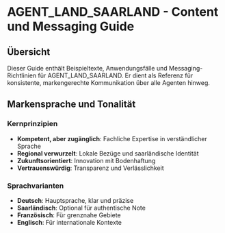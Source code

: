 # AGENT_LAND_SAARLAND - Content und Messaging Guide

## Übersicht

Dieser Guide enthält Beispieltexte, Anwendungsfälle und Messaging-Richtlinien für AGENT_LAND_SAARLAND. Er dient als Referenz für konsistente, markengerechte Kommunikation über alle Agenten hinweg.

## Markensprache und Tonalität

### Kernprinzipien
- **Kompetent, aber zugänglich**: Fachliche Expertise in verständlicher Sprache
- **Regional verwurzelt**: Lokale Bezüge und saarländische Identität
- **Zukunftsorientiert**: Innovation mit Bodenhaftung
- **Vertrauenswürdig**: Transparenz und Verlässlichkeit

### Sprachvarianten
- **Deutsch**: Hauptsprache, klar und präzise
- **Saarländisch**: Optional für authentische Note
- **Französisch**: Für grenznahe Gebiete
- **Englisch**: Für internationale Kontexte